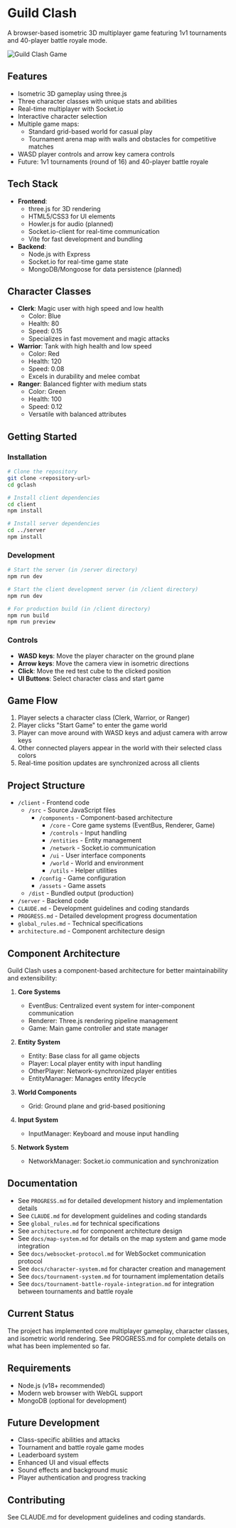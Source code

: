 # Guild Clash

A browser-based isometric 3D multiplayer game featuring 1v1 tournaments and 40-player battle royale mode.

![Guild Clash Game](https://placeholder-for-game-screenshot.com)

## Features

- Isometric 3D gameplay using three.js
- Three character classes with unique stats and abilities
- Real-time multiplayer with Socket.io
- Interactive character selection
- Multiple game maps:
  - Standard grid-based world for casual play
  - Tournament arena map with walls and obstacles for competitive matches
- WASD player controls and arrow key camera controls
- Future: 1v1 tournaments (round of 16) and 40-player battle royale

## Tech Stack

- **Frontend**:
  - three.js for 3D rendering
  - HTML5/CSS3 for UI elements
  - Howler.js for audio (planned)
  - Socket.io-client for real-time communication
  - Vite for fast development and bundling
- **Backend**:
  - Node.js with Express
  - Socket.io for real-time game state
  - MongoDB/Mongoose for data persistence (planned)

## Character Classes

- **Clerk**: Magic user with high speed and low health
  - Color: Blue
  - Health: 80
  - Speed: 0.15
  - Specializes in fast movement and magic attacks
- **Warrior**: Tank with high health and low speed
  - Color: Red
  - Health: 120
  - Speed: 0.08
  - Excels in durability and melee combat
- **Ranger**: Balanced fighter with medium stats
  - Color: Green
  - Health: 100
  - Speed: 0.12
  - Versatile with balanced attributes

## Getting Started

### Installation

```bash
# Clone the repository
git clone <repository-url>
cd gclash

# Install client dependencies
cd client
npm install

# Install server dependencies
cd ../server
npm install
```

### Development

```bash
# Start the server (in /server directory)
npm run dev

# Start the client development server (in /client directory)
npm run dev

# For production build (in /client directory)
npm run build
npm run preview
```

### Controls

- **WASD keys**: Move the player character on the ground plane
- **Arrow keys**: Move the camera view in isometric directions
- **Click**: Move the red test cube to the clicked position
- **UI Buttons**: Select character class and start game

## Game Flow

1. Player selects a character class (Clerk, Warrior, or Ranger)
2. Player clicks "Start Game" to enter the game world
3. Player can move around with WASD keys and adjust camera with arrow keys
4. Other connected players appear in the world with their selected class colors
5. Real-time position updates are synchronized across all clients

## Project Structure

- `/client` - Frontend code
  - `/src` - Source JavaScript files
    - `/components` - Component-based architecture
      - `/core` - Core game systems (EventBus, Renderer, Game)
      - `/controls` - Input handling
      - `/entities` - Entity management
      - `/network` - Socket.io communication
      - `/ui` - User interface components
      - `/world` - World and environment
      - `/utils` - Helper utilities
    - `/config` - Game configuration
    - `/assets` - Game assets
  - `/dist` - Bundled output (production)
- `/server` - Backend code
- `CLAUDE.md` - Development guidelines and coding standards
- `PROGRESS.md` - Detailed development progress documentation
- `global_rules.md` - Technical specifications
- `architecture.md` - Component architecture design

## Component Architecture

Guild Clash uses a component-based architecture for better maintainability and extensibility:

1. **Core Systems**

   - EventBus: Centralized event system for inter-component communication
   - Renderer: Three.js rendering pipeline management
   - Game: Main game controller and state manager

2. **Entity System**

   - Entity: Base class for all game objects
   - Player: Local player entity with input handling
   - OtherPlayer: Network-synchronized player entities
   - EntityManager: Manages entity lifecycle

3. **World Components**

   - Grid: Ground plane and grid-based positioning

4. **Input System**

   - InputManager: Keyboard and mouse input handling

5. **Network System**
   - NetworkManager: Socket.io communication and synchronization

## Documentation

- See `PROGRESS.md` for detailed development history and implementation details
- See `CLAUDE.md` for development guidelines and coding standards
- See `global_rules.md` for technical specifications
- See `architecture.md` for component architecture design
- See `docs/map-system.md` for details on the map system and game mode integration
- See `docs/websocket-protocol.md` for WebSocket communication protocol
- See `docs/character-system.md` for character creation and management
- See `docs/tournament-system.md` for tournament implementation details
- See `docs/tournament-battle-royale-integration.md` for integration between tournaments and battle royale

## Current Status

The project has implemented core multiplayer gameplay, character classes, and isometric world rendering. See PROGRESS.md for complete details on what has been implemented so far.

## Requirements

- Node.js (v18+ recommended)
- Modern web browser with WebGL support
- MongoDB (optional for development)

## Future Development

- Class-specific abilities and attacks
- Tournament and battle royale game modes
- Leaderboard system
- Enhanced UI and visual effects
- Sound effects and background music
- Player authentication and progress tracking

## Contributing

See CLAUDE.md for development guidelines and coding standards.
